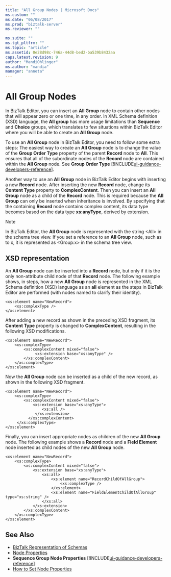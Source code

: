 ```yaml
---
title: "All Group Nodes | Microsoft Docs"
ms.custom: ""
ms.date: "06/08/2017"
ms.prod: "biztalk-server"
ms.reviewer: ""

ms.suite: ""
ms.tgt_pltfrm: ""
ms.topic: "article"
ms.assetid: 0e28d98c-746a-44d8-bed2-ba539b8432aa
caps.latest.revision: 9
author: "MandiOhlinger"
ms.author: "mandia"
manager: "anneta"
---
```

# All Group Nodes
In BizTalk Editor, you can insert an **All Group** node to contain other nodes that will appear zero or one time, in any order. In XML Schema definition (XSD) language, the **All group** has more usage limitations than **Sequence** and **Choice** groups, which translates to few situations within BizTalk Editor where you will be able to create an **All Group** node.  
  
 To use an **All Group** node in BizTalk Editor, you need to follow some extra steps: The easiest way to create an **All Group** node is to change the value of the **Group Order Type** property of the parent **Record** node to **All**. This ensures that all of the subordinate nodes of the **Record** node are contained within the **All Group** node.  See **Group Order Type** [!INCLUDE[ui-guidance-developers-reference](../includes/ui-guidance-developers-reference.md)].
  
 Another way to use an **All Group** node in BizTalk Editor begins with inserting a new **Record** node. After inserting the new **Record** node, change its **Content Type** property to **ComplexContent**. Then you can insert an **All Group** node as a child of the **Record** node. This is required because the **All Group** can only be inserted when inheritance is involved. By specifying that the containing **Record** node contains complex content, its data type becomes based on the data type **xs:anyType**, derived by extension.  
  
> [!NOTE]
>  In BizTalk Editor, the **All Group** node is represented with the string \<All> in the schema tree view. If you set a reference to an **All Group** node, such as to x, it is represented as \<Group:x> in the schema tree view.  
  
## XSD representation  
 An **All Group** node can be inserted into a **Record** node, but only if it is the only non-attribute child node of that **Record** node. The following example shows, in steps, how a new **All Group** node is represented in the XML Schema definition (XSD) language as an **all** element as the steps in BizTalk Editor are performed (with nodes named to clarify their identity).  
  
```  
<xs:element name="NewRecord">  
    <xs:complexType />   
</xs:element>  
```  
  
 After adding a new record as shown in the preceding XSD fragment, its **Content Type** property is changed to **ComplexContent**, resulting in the following XSD modifications.  
  
```  
<xs:element name="NewRecord">  
    <xs:complexType>  
        <xs:complexContent mixed="false">  
             <xs:extension base="xs:anyType" />  
        </xs:complexContent>  
    </xs:complexType>  
</xs:element>  
```  
  
 Now the **All Group** node can be inserted as a child of the new record, as shown in the following XSD fragment.  
  
```  
<xs:element name="NewRecord">  
    <xs:complexType>  
        <xs:complexContent mixed="false">  
            <xs:extension base="xs:anyType">  
                <xs:all />   
             </xs:extension>  
          </xs:complexContent>  
     </xs:complexType>  
</xs:element>  
```  
  
 Finally, you can insert appropriate nodes as children of the new **All Group** node. The following example shows a **Record** node and a **Field Element** node inserted as child nodes of the new **All Group** node.  
  
```  
<xs:element name="NewRecord">  
    <xs:complexType>  
        <xs:complexContent mixed="false">  
            <xs:extension base="xs:anyType">  
                <xs:all>  
                    <xs:element name="RecordChildOfAllGroup">  
                        <xs:complexType />  
                    </xs:element>  
                    <xs:element name="FieldElementChildOfAllGroup" type="xs:string" />  
                </xs:all>  
            </xs:extension>  
        </xs:complexContent>  
    </xs:complexType>  
</xs:element>  
```  
  
## See Also  
-  [BizTalk Representation of Schemas](../core/biztalk-representation-of-schemas.md)   
-  [Node Properties](../core/node-properties.md)   
-  **Sequence Group Node Properties** [!INCLUDE[ui-guidance-developers-reference](../includes/ui-guidance-developers-reference.md)] 
-  [How to Set Node Properties](../core/how-to-set-node-properties.md)